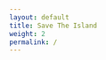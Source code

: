 ```yaml
---
layout: default
title: Save The Island
weight: 2
permalink: /
---
```


<html lang="en"><head>
    <meta charset="UTF-8">
    <meta name="viewport" content="width=device-width, initial-scale=1.0">
    <title>Save The Island | Home</title>
    <link rel="stylesheet" href="https://tfngamesofficial.github.io/assets/css/navbar.css">
	  <link rel="shortcut icon" type="image/x-icon" href="{{ '/assets/favicon.ico' | relative_url }}">
	    <script>
        function loginWithEpic() {
            // Redirect the user to the Epic Games login page
            window.location.href = `https://www.epicgames.com/id/authorize?client_id=xyza7891D9UWmFmhLv4Qyprz2w9AQiof&redirect_uri=${window.location.href}&response_type=code&scope=basic_profile`;
        }

        // Function to decode the JWT token and display the displayName
        function decodeToken(token) {
            try {
                // Decode the payload of the token
                const payload = JSON.parse(atob(token.split('.')[1]));

                // Extract the displayName from the payload
                const displayName = payload.dn;

                // Update the button text to display the displayName
                document.getElementById("loggedInMessage").innerText = displayName;
            } catch (e) {
                console.error("Failed to decode token:", e);
                logout();
            }
        }

        // Function to save the access token in localStorage
        function saveAccessToken(accessToken) {
            localStorage.setItem('accessToken', accessToken);
        }

        // Function to check login status based on the access token in localStorage
        function checkLoginStatus() {
            const accessToken = localStorage.getItem('accessToken');
            if (accessToken) {
                // User is logged in
                decodeToken(accessToken);
                return true;
            } else {
                // User is not logged in
                document.getElementById("loggedInMessage").innerText = "LOGIN";
                return false;
            }
        }

        // Function to log out and remove the access token from localStorage
        function logout() {
            localStorage.removeItem('accessToken');
            // Additional actions for logging out, e.g., redirect to a logout page
        }

        // Example usage
        document.addEventListener("DOMContentLoaded", () => {
            const urlParams = new URLSearchParams(window.location.search);
            const code = urlParams.get('code');

            if (code) {
                // Make a request to the token endpoint to exchange the code for an access token
                fetch('https://corsproxy.io/?' + encodeURIComponent('https://api.epicgames.dev/epic/oauth/v2/token'), {
                    method: 'POST',
                    headers: {
                        'Content-Type': 'application/x-www-form-urlencoded',
                        'Authorization': 'Basic eHl6YTc4OTFEOVVXbUZtaEx2NFF5cHJ6Mnc5QVFpb2Y6RUNSSzhFTS9vbWRoUnlmK1dhNklqTGVOZHZVSE5rYTY3RHNuM1FuMEw0QQ==' // Replace with your client credentials
                    },
                    body: 'deployment_id=864f12bc0bdf472ea2a8c7c4b1485c25&grant_type=authorization_code&code=' + code
                })
                    .then(response => response.json())
                    .then(data => {
                        // Extract the access token from the response
                        const accessToken = data.access_token;
                        // Save the access token to localStorage
                        saveAccessToken(accessToken);
                        // Decode the access token and display the displayName
                        decodeToken(accessToken);
                    })
                    .catch(error => console.error('Error:', error));
            } else {
                // Check login status if there is no authorization code
                checkLoginStatus();
            }
        });
    </script>
    <style>
        body {
            background-color: #141414;
            color: #fff;
            font-family: Arial, sans-serif;
            margin: 0;
            padding: 0;
        }
/* Rounded Picture Styles */
.rounded-picture {
    text-align: center;
    margin-top: 20px;
padding: 25px;
    position: relative; /* Set the position to relative for absolute positioning */
}

.rounded-picture img {
    max-height: 500px;
    min-height: 500px;
    width: 1328px;
    padding: 25px;
    margin-top: -50px;
    border-radius: 40px;
    object-fit: cover; /* or use 'cover' based on your preference */
}

 .overlay {
    max-height: 500px;
    min-height: 500px;
    width: 1328px;
    margin-top: -25;
    margin-left: 84px;
    border-radius: 15px;
    text-align: center;
    position: absolute;
    background-color: rgba(0, 0, 0, 0.72);
    } 

.image-text {
    position: absolute;
    top: 45%;
    left: 50%;
    transform: translate(-50%, -50%);
    color: #fff;
}

.image-text h2 {
    font-size: 80px;
    margin-bottom: 10px;
line-height: 45px;
}

.image-text p {
    font-size: 30px;
line-height: -45px;
    color: #ddd;
}

	    /* Bootstrap-ähnliche Button-Klasse */
.btn {
  display: inline-block;
  font-weight: 400;
  text-align: center;
  white-space: nowrap;
  vertical-align: middle;
  user-select: none;
  border: 1px solid transparent;
  padding: 0.375rem 0.75rem;
  font-size: 1rem;
  line-height: 1.5;
  border-radius: 0.25rem;
  transition: color 0.15s ease-in-out, background-color 0.15s ease-in-out, border-color 0.15s ease-in-out, box-shadow 0.15s ease-in-out;
  cursor: pointer;
}

/* Bootstrap-ähnliche primäre Button-Farbe */
.btn-primary {
  color: #fff;
  background-color: #a60303;
  border-color: #a60303;
}

/* Bootstrap-ähnliche Hover- und Focus-Effekte */
.btn:hover, .btn:focus {
  color: #fff;
  background-color: #A60F0F;
  border-color: #A60F0F;
}

/* Bootstrap-ähnliche aktive und gedrückte Effekte */
.btn:active {
  color: #fff;
  background-color: #A60F0F;
  border-color: #A60F0F;
  box-shadow: 0 0.2rem 0.5rem rgba(167, 7, 7, 0.5);
}

/* Bootstrap-ähnliche deaktivierte Button-Stile */
.btn:disabled {
  color: #fff;
  background-color: #6c757d;
  border-color: #6c757d;
  cursor: not-allowed;
}

	            /* Rounded Boxes Styles */
        .rounded-box-container {
	    text-align: center;
            display: flex;
            justify-content: space-around;
    	   /* margin: -10px; */
	    padding-left: 90px;
	    padding-right: 90px;
        }

	roundtext {
		color: rgba(255, 255, 255, 0,1);
		padding: 15px;
}

        .rounded-box {
            background-color: #141414;
            border: 1px solid #272727;
            border-radius: 10px;
            padding: 10px;
            text-align: center;
            width: 30%; /* Adjusted width for responsiveness */
        }

        /* FAQ Styles */
        h3, h4 {
            color: #fff;
        }

        p {
            font-size: 16px;
            color: #aaa;
        }

        /* Support Page Styles */
        .support-text {
            margin-top: 20px;
        }
        text {
    font-size: 16px;
    font-weight: 700;
    line-height: 40px;
    text-transform: capitalize;
padding: 6px;
    }
.left {
    font-size: 11px;
    line-height: 16px;
    text-transform: capitalize !important;
    padding: 6px;
    padding-top: 17px;
    padding-left: calc(100% - 30%);
    }
.btn1.dropdown-toggle {
    font-size: 11px;
    line-height: 40px;
  color: #fff;
  text-transform: uppercase;
  border: 0px solid #dee2e6; /* Menu border */
  outline: none;
  box-shadow: none;
}

.dropdown-menu {
  background-color: rgb(39, 39, 39); /* Menu background color */
  box-shadow: 0 0 10px rgba(0, 0, 0, 0.1); /* Menu shadow */
  border: 0px solid #dee2e6; /* Menu border */
}

nav a.dropdown-item {
  color: #fff; /* Text color of dropdown items */
  padding: 8px 16px; /* Padding of dropdown items */
  text-decoration: none; /* No underline for links */
  display: block; /* Display each item as a block */
}

/* Highlight effect on hover of a dropdown item */
nav a.dropdown-item:hover {
  background-color: rgb(45, 45, 45); /* Background color on hover */
  color: #fff; /* Text color on hover */
}
</style>
</head>
<body>

    <!-- Custom Navbar
    <nav>
        <text href="#">Save The Island</text>
        <a href="#" class="active">OVERVIEW</a>
        <a href="/save-the-island/help" class="nav-link">HELP</a>
	    <a class="nav-link" id="loggedInMessage" onclick="loginWithEpic()">LOGIN</a>
	    <div class="left">
	    <button style="background-color:rgb(39,39,39); color:#fff; border-color:#ffffff00;" onclick="logout()">Logout</button>
	    </div>
    </nav> -->


    <div class="rounded-picture">
    <img src="https://wallpaper.dog/large/10812313.jpg" alt="Save The Island">
    <div class="image-text">
        <h2>Save The Island</h2>
        <p>The Save The Island event quests are now available! Earn In-Game rewards and more. By joining you will add "Save The Island" to your Epic Games account!</p>
<button class="btn btn-primary" onclick="saveAccessToken()">Try it now!</button>

    </div>
</div>
<center><h4>Steps</h4></center>
	<div class="rounded-box-container">
	<div class="rounded-box">
            <!-- <img src="https://cdn2.unrealengine.com/earn-rewards-120x120-ccb3638290e7.png"> -->
            <h3>JOIN</h3>
            <roundtext>Login with our DevGames account and join the event.</roundtext>
        </div>
	<div class="rounded-box">
            <!-- <img src="https://cdn2.unrealengine.com/earn-rewards-120x120-ccb3638290e7.png"> -->
            <h3>COMPLETE QUESTS</h3>
            <roundtext>Complete quests for new stages and to get in-game rewards.</roundtext>
        </div>
	<div class="rounded-box">
            <!-- <img src="https://cdn2.unrealengine.com/earn-rewards-120x120-ccb3638290e7.png"> -->
            <h3>HAVE FUN</h3>
            <roundtext>Complete additional "Fun Quests" in Battle Royale for additional xp.</roundtext>
        </div></div>
</body></html>
